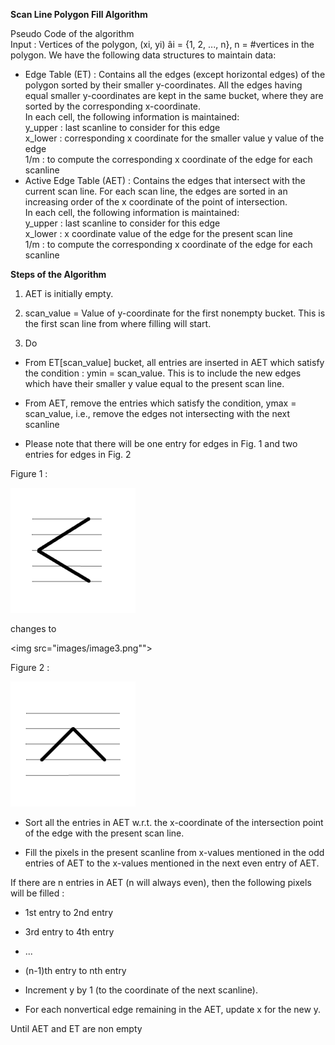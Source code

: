 **Scan Line Polygon Fill Algorithm**  

Pseudo Code of the algorithm  
Input : Vertices of the polygon, (xi, yi) âi = {1, 2, ..., n}, n = #vertices in the polygon. We have the following data structures to maintain data:     

- Edge Table (ET) : Contains all the edges (except horizontal edges) of the polygon sorted by their smaller y-coordinates. All the edges having equal smaller y-coordinates are kept in the same bucket, where they are sorted by the corresponding x-coordinate.  
    In each cell, the following information is maintained:  
        y_upper : last scanline to consider for this edge    
        x_lower : corresponding x coordinate for the smaller value y value of the edge    
        1/m : to compute the corresponding x coordinate of the edge for each scanline     
- Active Edge Table (AET) : Contains the edges that intersect with the current scan line. For each scan line, the edges are sorted in an increasing order of the x coordinate of the point of intersection.  
    In each cell, the following information is maintained:  
        y_upper : last scanline to consider for this edge  
        x_lower : x coordinate value of the edge for the present scan line  
        1/m : to compute the corresponding x coordinate of the edge for each scanline  

**Steps of the Algorithm**  

1. AET is initially empty.  

2. scan_value = Value of y-coordinate for the first nonempty bucket. This is the first scan line from where filling will start.  

3. Do  
        	
- From ET[scan_value] bucket, all entries are inserted in AET which satisfy the condition : ymin = scan_value. This is to include the new edges which have their smaller y value equal to the present scan line.  
       	
- From AET, remove the entries which satisfy the condition, ymax = scan_value, i.e., remove the edges not intersecting with the next scanline  

- Please note that there will be one entry for edges in Fig. 1 and two entries for edges in Fig. 2  

Figure 1 :   
 
<img src="images/image1.png">  

changes to 

<img src="images/image3.png"">
       
Figure 2 :   

<img src="images/image2.png">
        	
        	
- Sort all the entries in AET w.r.t. the x-coordinate of the intersection point of the edge with the present scan line.  
        	
- Fill the pixels in the present scanline from x-values mentioned in the odd entries of AET to the x-values mentioned in the next even entry of AET.  

If there are n entries in AET (n will always even), then the following pixels will be filled :  

 
- 1st entry to 2nd entry

- 3rd entry to 4th entry
 
- ... 

- (n-1)th entry to nth entry

            	
- Increment y by 1 (to the coordinate of the next scanline).  

- For each nonvertical edge remaining in the AET, update x for the new y.  

Until AET and ET are non empty  



